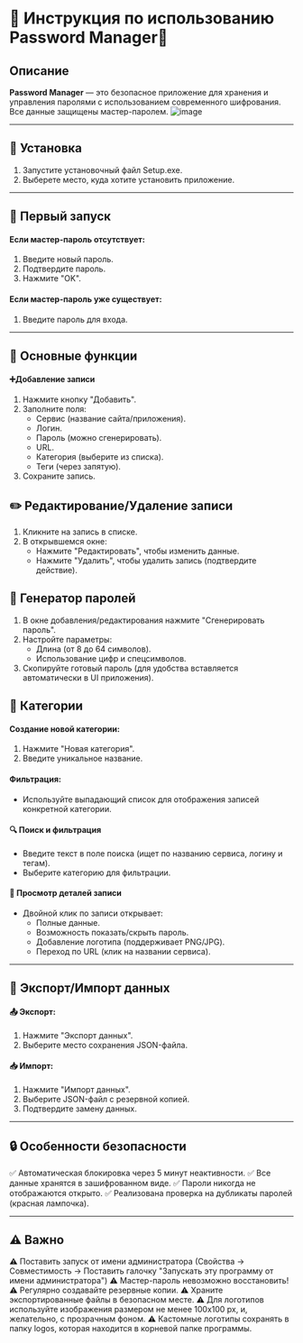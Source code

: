 # 📌 Инструкция по использованию Password Manager📖
## Описание
**Password Manager** — это безопасное приложение для хранения и управления паролями с использованием современного шифрования. Все данные защищены мастер-паролем.
![image](https://github.com/user-attachments/assets/36c6e27a-1436-46c2-aa86-adc796e38633)

---
## 🚀 Установка
1. Запустите установочный файл Setup.exe.
2. Выберете место, куда хотите установить приложение.

---
## 🏁 Первый запуск
#### Если мастер-пароль отсутствует:
1. Введите новый пароль.
2. Подтвердите пароль.
3. Нажмите "OK".
#### Если мастер-пароль уже существует:
1. Введите пароль для входа.

---
## 🔑 Основные функции
#### ➕Добавление записи
1. Нажмите кнопку "Добавить".
2. Заполните поля:
	- Сервис (название сайта/приложения).
	- Логин.
	- Пароль (можно сгенерировать).
	- URL.
	- Категория (выберите из списка).
	- Теги (через запятую).
3. Сохраните запись.
## ✏️ Редактирование/Удаление записи
1. Кликните на запись в списке.
2. В открывшемся окне:
	- Нажмите "Редактировать", чтобы изменить данные.
	- Нажмите "Удалить", чтобы удалить запись (подтвердите действие).
## 🎲 Генератор паролей
1. В окне добавления/редактирования нажмите "Сгенерировать пароль".
2. Настройте параметры:
	- Длина (от 8 до 64 символов).
	- Использование цифр и спецсимволов.
3. Скопируйте готовый пароль (для удобства вставляется автоматически в UI приложения).
## 📂 Категории
#### Создание новой категории:
1. Нажмите "Новая категория".
2. Введите уникальное название.
#### Фильтрация:
- Используйте выпадающий список для отображения записей конкретной категории.
#### 🔍 Поиск и фильтрация
- Введите текст в поле поиска (ищет по названию сервиса, логину и тегам).
- Выберите категорию для фильтрации.
#### 🔎 Просмотр деталей записи
- Двойной клик по записи открывает:
	- Полные данные.
	- Возможность показать/скрыть пароль.
	- Добавление логотипа (поддерживает PNG/JPG).
	- Переход по URL (клик на названии сервиса).

---
## 💾 Экспорт/Импорт данных
#### 📤 Экспорт:
1. Нажмите "Экспорт данных".
2. Выберите место сохранения JSON-файла.
#### 📥 Импорт:
1. Нажмите "Импорт данных".
2. Выберите JSON-файл с резервной копией.
3. Подтвердите замену данных.

---
## 🔒 Особенности безопасности
✅ Автоматическая блокировка через 5 минут неактивности.
✅ Все данные хранятся в зашифрованном виде.
✅ Пароли никогда не отображаются открыто.
✅ Реализована проверка на дубликаты паролей (красная лампочка).

---
## ⚠️ Важно
⚠️ Поставить запуск от имени администратора (Свойства -> Совместимость -> Поставить галочку "Запускать эту программу от имени администратора")
⚠️ Мастер-пароль невозможно восстановить!
⚠️ Регулярно создавайте резервные копии.
⚠️ Храните экспортированные файлы в безопасном месте.
⚠️ Для логотипов используйте изображения размером не менее 100x100 px, и, желательно, с прозрачным фоном.
⚠️ Кастомные логотипы сохранять в папку logos, которая находится в корневой папке программы.
